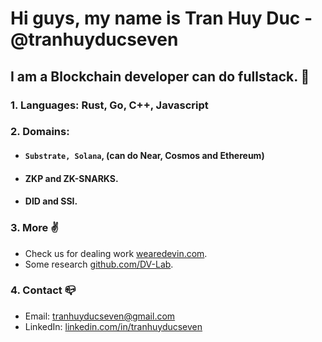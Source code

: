 # Hi guys, my name is Tran Huy Duc - @tranhuyducseven 
## I am a Blockchain developer can do fullstack. :crab:

### 1. Languages: Rust, Go, C++, Javascript
### 2. Domains:
- #### `Substrate, Solana`, (can do Near, Cosmos and Ethereum)
- #### ZKP and ZK-SNARKS.
- #### DID and SSI.
### 3. More :v:
- Check us for dealing work [wearedevin.com](https://wearedevin.com/).
- Some research [github.com/DV-Lab](https://github.com/DV-Lab).
### 4. Contact :mailbox_closed:
- Email: tranhuyducseven@gmail.com
- LinkedIn: [linkedin.com/in/tranhuyducseven](https://www.linkedin.com/in/tranhuyducseven/)









